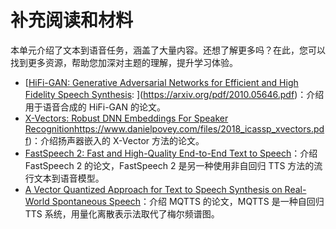 # **补充阅读和材料** 

本单元介绍了文本到语音任务，涵盖了大量内容。还想了解更多吗？在此，您可以找到更多资源，帮助您加深对主题的理解，提升学习体验。

- [[HiFi-GAN: Generative Adversarial Networks for Efficient and High Fidelity Speech Synthesis](https://arxiv.org/pdf/2010.05646.pdf): ](https://arxiv.org/pdf/2010.05646.pdf)：介绍用于语音合成的 HiFi-GAN 的论文。
- [X-Vectors: Robust DNN Embeddings For Speaker Recognition](https://www.danielpovey.com/files/2018_icassp_xvectors.pdf)https://www.danielpovey.com/files/2018_icassp_xvectors.pdf)：介绍扬声器嵌入的 X-Vector 方法的论文。
- [FastSpeech 2: Fast and High-Quality End-to-End Text to Speech](https://arxiv.org/pdf/2006.04558.pdf)：介绍 FastSpeech 2 的论文，FastSpeech 2 是另一种使用非自回归 TTS 方法的流行文本到语音模型。
- [A Vector Quantized Approach for Text to Speech Synthesis on Real-World Spontaneous Speech](https://arxiv.org/pdf/2302.04215v1.pdf)：介绍 MQTTS 的论文，MQTTS 是一种自回归 TTS 系统，用量化离散表示法取代了梅尔频谱图。